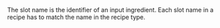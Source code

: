 The slot name is the identifier of an input ingredient. Each slot name in a recipe has to match the name in the recipe type.